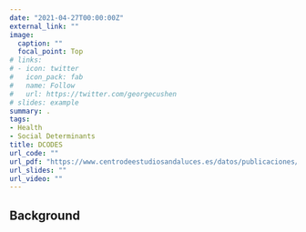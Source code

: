 ```yaml
---
date: "2021-04-27T00:00:00Z"
external_link: ""
image:
  caption: ""
  focal_point: Top
# links:
# - icon: twitter
#   icon_pack: fab
#   name: Follow
#   url: https://twitter.com/georgecushen
# slides: example
summary: .
tags:
- Health
- Social Determinants
title: DCODES
url_code: ""
url_pdf: "https://www.centrodeestudiosandaluces.es/datos/publicaciones/Actualidad77.pdf"
url_slides: ""
url_video: ""
---
```


## Background

